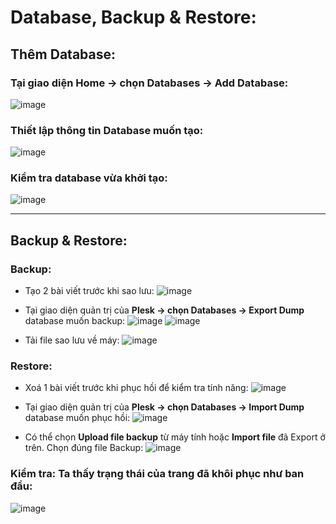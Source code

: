 # Database, Backup & Restore:
## Thêm Database:
### Tại giao diện Home -> chọn Databases -> Add Database:
![image](https://github.com/user-attachments/assets/0c57da3c-1eb9-4cf0-b0ce-d374c392fc0e)

### Thiết lập thông tin Database muốn tạo:
![image](https://github.com/user-attachments/assets/7a869251-646b-4cfc-a197-df790107a549)

### Kiểm tra database vừa khởi tạo:
![image](https://github.com/user-attachments/assets/e1bb9072-5cef-47dd-9bd1-7021ee26a4e5)

---
## Backup & Restore:
### Backup:
- Tạo 2 bài viết trước khi sao lưu:
![image](https://github.com/user-attachments/assets/1658c431-e4be-4758-95c5-20241b889810)

- Tại giao diện quản trị của **Plesk -> chọn Databases -> Export Dump** database muốn backup:
![image](https://github.com/user-attachments/assets/a9a11e9d-4383-4aab-92e3-994f07a29bfc)
![image](https://github.com/user-attachments/assets/e67162c9-9e55-4947-a7a8-24eab3e513a6)

- Tải file sao lưu về máy:
![image](https://github.com/user-attachments/assets/0680d4b5-46f9-4496-914d-d2b188ee5e6e)

### Restore: 
- Xoá 1 bài viết trước khi phục hồi để kiểm tra tính năng:
![image](https://github.com/user-attachments/assets/efa4b1ff-f39e-414b-9b6b-209c24d814b2)

- Tại giao diện quản trị của **Plesk -> chọn Databases -> Import Dump** database muốn phục hồi:
![image](https://github.com/user-attachments/assets/3f735aef-73b8-4bc2-83d5-5f8424e46262)

- Có thể chọn **Upload file backup** từ máy tính hoặc **Import file** đã Export ở trên. Chọn đúng file Backup:
![image](https://github.com/user-attachments/assets/de30479e-7869-421e-b60e-796b7ee607b3)

### Kiểm tra: Ta thấy trạng thái của trang đã khôi phục như ban đầu:
![image](https://github.com/user-attachments/assets/9ef1cdce-87b5-4201-80b2-1238618ff8ea)
